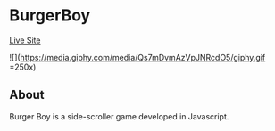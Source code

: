 # BurgerBoy

[Live Site](https://danna-aa.github.io/BurgerBoy/dist/index.html)

![](https://media.giphy.com/media/Qs7mDvmAzVpJNRcdO5/giphy.gif =250x)

## About
Burger Boy is a side-scroller game developed in Javascript. 
